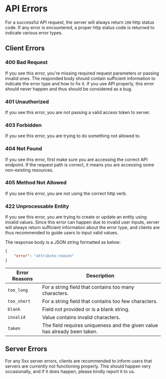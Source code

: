 # API Errors

For a successful API request, the server will always return `200` http status code. If any error is encountered, a proper http status code is returned to indicate various error types.

## Client Errors

### 400 Bad Request

If you see this error, you're missing required request parameters or passing invalid ones. The responded body should contain sufficient information to indicate the error type and how to fix it. If you use API properly, this error should never happen and thus should be considered as a bug.

### 401 Unauthorized

If you see this error, you are not passing a valid access token to server.

### 403 Forbidden

If you see this error, you are trying to do something not allowed to.

### 404 Not Found

If you see this error, first make sure you are accessing the correct API endpoint. If the request path is correct, it means you are accessing some non-existing resources.

### 405 Method Not Allowed

If you see this error, you are not using the correct http verb.

### 422 Unprocessable Entity

If you see this error, you are trying to create or update an entity using invalid values. Since this error can happen due to invalid user inputs, server will always return sufficient information about the error type, and clients are thus recommended to guide users to input valid values.

The response body is a JSON string formatted as below:

```json
{
    "error": "attribute:reason"
}
```

| Error Reasons | Description |
| ------------- | ----------- |
| `too_long`    | For a string field that contains too many characters. |
| `too_short`   | For a string field that contains too few characters. |
| `blank`       | Field not provided or is a blank string. |
| `invalid`     | Value contains invalid characters. |
| `taken`       | The field requires uniqueness and the given value has already been taken. |


## Server Errors

For any 5xx server errors, clients are recommended to inform users that servers are currently not functioning properly. This should happen very occasionally, and if it does happen, please kindly report it to us.
